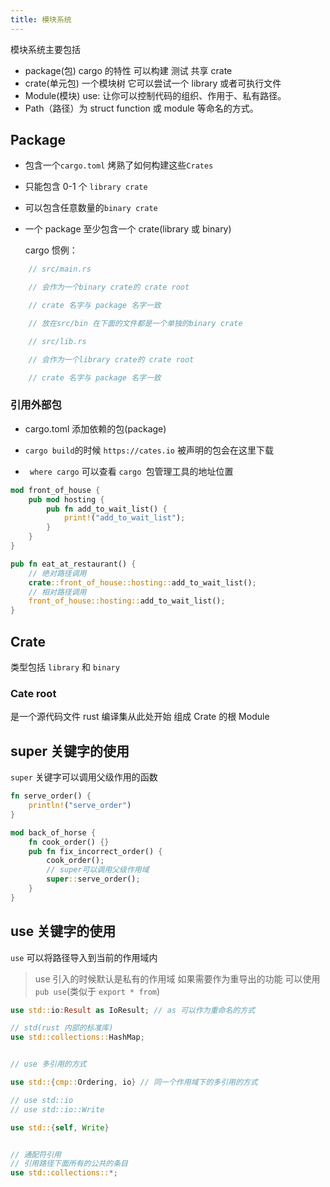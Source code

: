 ```yaml
---
title: 模块系统
---
```


模块系统主要包括

- package(包) cargo 的特性 可以构建 测试 共享 crate
- crate(单元包) 一个模块树 它可以尝试一个 library 或者可执行文件
- Module(模块) use: 让你可以控制代码的组织、作用于、私有路径。
- Path（路径）为 struct function 或 module 等命名的方式。

## Package

- 包含一个`cargo.toml` 烤熟了如何构建这些`Crates`
- 只能包含 0-1 个 `library crate`
- 可以包含任意数量的`binary crate`
- 一个 package 至少包含一个 crate(library 或 binary)

  cargo 惯例：

```rust
    // src/main.rs

​    // 会作为一个binary crate的 crate root

​    // crate 名字与 package 名字一致

​    // 放在src/bin 在下面的文件都是一个单独的binary crate

​    // src/lib.rs

​    // 会作为一个library crate的 crate root

​    // crate 名字与 package 名字一致
```

### 引用外部包

- cargo.toml 添加依赖的包(package)

- `cargo build`的时候 `https://cates.io` 被声明的包会在这里下载
- ` where cargo` 可以查看 `cargo `包管理工具的地址位置

```rust
mod front_of_house {
    pub mod hosting {
        pub fn add_to_wait_list() {
            print!("add_to_wait_list");
        }
    }
}

pub fn eat_at_restaurant() {
    // 绝对路径调用
    crate::front_of_house::hosting::add_to_wait_list();
    // 相对路径调用
    front_of_house::hosting::add_to_wait_list();
}
```

## Crate

类型包括 `library` 和 `binary`

### Cate root

是一个源代码文件 rust 编译集从此处开始 组成 Crate 的根 Module

## super 关键字的使用

`super` 关键字可以调用父级作用的函数

```rust
fn serve_order() {
    println!("serve_order")
}

mod back_of_horse {
    fn cook_order() {}
    pub fn fix_incorrect_order() {
        cook_order();
        // super可以调用父级作用域
        super::serve_order();
    }
}
```

## use 关键字的使用

`use` 可以将路径导入到当前的作用域内

> use 引入的时候默认是私有的作用域 如果需要作为重导出的功能 可以使用 `pub use`(类似于 `export * from`)

```rust
use std::io:Result as IoResult; // as 可以作为重命名的方式

// std(rust 内部的标准库)
use std::collections::HashMap;


// use 多引用的方式

use std::{cmp::Ordering, io} // 同一个作用域下的多引用的方式

// use std::io
// use std::io::Write

use std::{self, Write}


// 通配符引用
// 引用路径下面所有的公共的条目
use std::collections::*;
```
